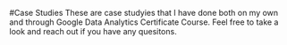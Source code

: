 #Case Studies
These are case studyies that I have done both on my own and through Google Data Analytics Certificate Course. Feel free to take a look and reach out if you have any quesitons.
